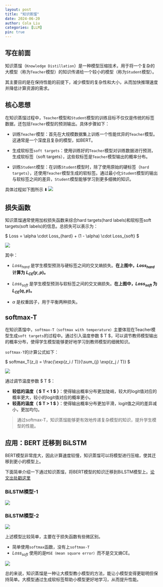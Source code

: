```yaml
---
layout: post
title: "知识蒸馏"
date: 2024-06-20
author: Cola Liu
categories: [LLM]
pin: true
---
```


## 写在前面
知识蒸馏（`Knowledge Distillation`）是一种模型压缩技术，用于将一个复杂的大模型（称为`Teacher`模型）的知识传递给一个较小的模型（称为`Student`模型）。

其主要目的是在保持性能的前提下，减少模型的复杂性和大小，从而加快推理速度并降低计算资源的需求。

## 核心思想
在知识蒸馏过程中，`Teacher`模型和`Student`模型的训练目标不仅仅是传统的标签数据，还包括`Teacher`模型的预测输出。具体步骤如下：

- 训练`Teacher`模型：首先在大规模数据集上训练一个性能优异的`Teacher`模型。这通常是一个深度且复杂的模型，如BERT。

- 生成软标签`soft targets`：使用训练好的`Teacher`模型对训练数据进行预测，生成软标签（soft targets），这些软标签是`Teacher`模型输出的概率分布。

- 训练`Student`模型：在训练`Student`模型时，除了使用原始的硬标签（`hard targets`），还使用`Teacher`模型生成的软标签。通过最小化`Student`模型的输出与软标签之间的差异，`Student`模型能够学习到更多细微的知识。

具体过程如下图所示 ⬇️
<img src="/assets/imgs/ai/llm/KD/kd-0.png"/>

## 损失函数

知识蒸馏通常使用加权损失函数来综合hard targets(hard labels)和软标签soft targets(soft labels)的信息。总损失可以表示为：

$ Loss = \alpha \cdot Loss_{hard} + (1 - \alpha) \cdot Loss_{soft} $

<img src="/assets/imgs/ai/llm/KD/kd-1.png"/>

其中：
- $Loss_{hard}$ 是学生模型预测与硬标签之间的交叉熵损失。**在上图中，$Loss_{hard}$ 计算为 $L_{CE}(y,p)$。**

- $Loss_{soft}$ 是学生模型预测与软标签之间的交叉熵损失。**在上图中，$Loss_{soft}$ 为 $L_{CE}(q,p)$。**

- $\alpha$ 是权重因子，用于平衡两种损失。


## softmax-T
在知识蒸馏中，`softmax-T（softmax with temperature）`主要体现在Teacher模型生成`soft targets`的过程中。通过引入温度参数 $ T $，可以调节教师模型输出的概率分布，使得学生模型能够更好地学习到教师模型的细微知识。

`softmax-T`的计算公式如下：

$ softmax_T(z_i) = \frac{\exp(z_i / T)}{\sum_{j} \exp(z_j / T)} $

<img src="/assets/imgs/ai/llm/KD/softmax-t.png"/>

通过调节温度参数 $ T $：
- **较低的温度（ $ T < 1 $ ）**：使得输出概率分布更加陡峭，较大的logit值对应的概率更大，较小的logit值对应的概率更小。
- **较高的温度（ $ T > 1 $ ）**：使得输出概率分布更加平滑，logit值之间的差异减小，更加均匀。


> 通过softmax-T，知识蒸馏能够更有效地传递复杂模型的知识，提升学生模型的性能。


## 应用：BERT 迁移到 BiLSTM

BERT模型非常庞大，因此计算速度较慢，知识蒸馏可以将模型进行压缩，使其迁移到更小的模型上。

下面简单介绍一下通过知识蒸馏，将BERT模型的知识迁移到BiLSTM模型上。[论文出处戳这里](https://arxiv.org/abs/1903.12136)

### BiLSTM模型-1
<img src="/assets/imgs/ai/llm/KD/bilstm-1.png"/>

### BiLSTM模型-2

<img src="/assets/imgs/ai/llm/KD/bilstm-2.png"/>

上述模型比较简单，主要在于损失函数有些微区别。
- 简单使用`softmax`函数，没有上`softmax-T`
- $Loss_{soft}$ 使用的是`MSE（mean square error）`而不是交叉熵CE。

<img src="/assets/imgs/ai/llm/KD/kd-2.png"/>

总的来说，知识蒸馏是一种让大模型教小模型的方法，能让小模型变得更聪明但保持简单。大模型通过生成软标签帮助小模型更好地学习，从而提升性能。